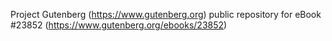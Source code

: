 Project Gutenberg (https://www.gutenberg.org) public repository for eBook #23852 (https://www.gutenberg.org/ebooks/23852)
